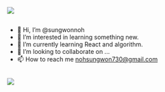 <img src="https://capsule-render.vercel.app/api?type=venom&color=auto&height=200&section=header&text=It's%20sungwonnoh's%20github%20&fontSize=50" />

## 
- 👋 Hi, I’m @sungwonnoh
- 👀 I’m interested in learning something new.
- 🌱 I’m currently learning React and algorithm.
- 💞️ I’m looking to collaborate on ...
- 📫 How to reach me nohsungwon730@gmail.com

<!---
sungwonnoh/sungwonnoh is a ✨ special ✨ repository because its `README.md` (this file) appears on your GitHub profile.
You can click the Preview link to take a look at your changes.
--->

## 
<div style="text-align: left;"> <img src="https://github-readme-stats.vercel.app/api?username=sungwonnoh&show_icons=true&theme=default"/> 
